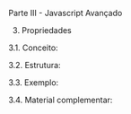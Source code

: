 Parte III - Javascript Avançado

3. Propriedades

3.1. Conceito:

3.2. Estrutura:

3.3. Exemplo:

3.4. Material complementar:
